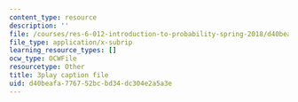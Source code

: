 ```yaml
---
content_type: resource
description: ''
file: /courses/res-6-012-introduction-to-probability-spring-2018/d40beafa776752bcbd34dc304e2a5a3e_FT0ptFu6dVA.vtt
file_type: application/x-subrip
learning_resource_types: []
ocw_type: OCWFile
resourcetype: Other
title: 3play caption file
uid: d40beafa-7767-52bc-bd34-dc304e2a5a3e
---
```

